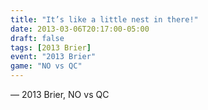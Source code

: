 ```yaml
---
title: "It’s like a little nest in there!"
date: 2013-03-06T20:17:00-05:00
draft: false
tags: [2013 Brier]
event: "2013 Brier"
game: "NO vs QC"
---
```

— 2013 Brier, NO vs QC
<!--more--> 